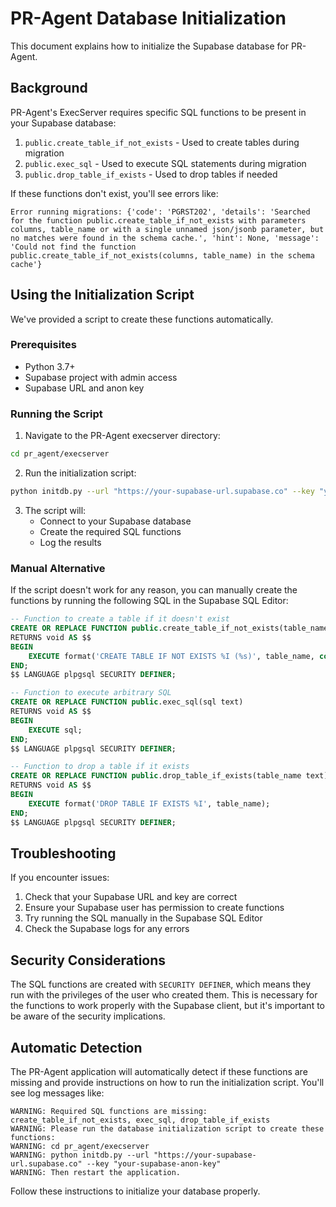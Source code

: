 # PR-Agent Database Initialization

This document explains how to initialize the Supabase database for PR-Agent.

## Background

PR-Agent's ExecServer requires specific SQL functions to be present in your Supabase database:

1. `public.create_table_if_not_exists` - Used to create tables during migration
2. `public.exec_sql` - Used to execute SQL statements during migration
3. `public.drop_table_if_exists` - Used to drop tables if needed

If these functions don't exist, you'll see errors like:

```
Error running migrations: {'code': 'PGRST202', 'details': 'Searched for the function public.create_table_if_not_exists with parameters columns, table_name or with a single unnamed json/jsonb parameter, but no matches were found in the schema cache.', 'hint': None, 'message': 'Could not find the function public.create_table_if_not_exists(columns, table_name) in the schema cache'}
```

## Using the Initialization Script

We've provided a script to create these functions automatically.

### Prerequisites

- Python 3.7+
- Supabase project with admin access
- Supabase URL and anon key

### Running the Script

1. Navigate to the PR-Agent execserver directory:

```bash
cd pr_agent/execserver
```

2. Run the initialization script:

```bash
python initdb.py --url "https://your-supabase-url.supabase.co" --key "your-supabase-anon-key"
```

3. The script will:
   - Connect to your Supabase database
   - Create the required SQL functions
   - Log the results

### Manual Alternative

If the script doesn't work for any reason, you can manually create the functions by running the following SQL in the Supabase SQL Editor:

```sql
-- Function to create a table if it doesn't exist
CREATE OR REPLACE FUNCTION public.create_table_if_not_exists(table_name text, columns text)
RETURNS void AS $$
BEGIN
    EXECUTE format('CREATE TABLE IF NOT EXISTS %I (%s)', table_name, columns);
END;
$$ LANGUAGE plpgsql SECURITY DEFINER;

-- Function to execute arbitrary SQL
CREATE OR REPLACE FUNCTION public.exec_sql(sql text)
RETURNS void AS $$
BEGIN
    EXECUTE sql;
END;
$$ LANGUAGE plpgsql SECURITY DEFINER;

-- Function to drop a table if it exists
CREATE OR REPLACE FUNCTION public.drop_table_if_exists(table_name text)
RETURNS void AS $$
BEGIN
    EXECUTE format('DROP TABLE IF EXISTS %I', table_name);
END;
$$ LANGUAGE plpgsql SECURITY DEFINER;
```

## Troubleshooting

If you encounter issues:

1. Check that your Supabase URL and key are correct
2. Ensure your Supabase user has permission to create functions
3. Try running the SQL manually in the Supabase SQL Editor
4. Check the Supabase logs for any errors

## Security Considerations

The SQL functions are created with `SECURITY DEFINER`, which means they run with the privileges of the user who created them. This is necessary for the functions to work properly with the Supabase client, but it's important to be aware of the security implications.

## Automatic Detection

The PR-Agent application will automatically detect if these functions are missing and provide instructions on how to run the initialization script. You'll see log messages like:

```
WARNING: Required SQL functions are missing: create_table_if_not_exists, exec_sql, drop_table_if_exists
WARNING: Please run the database initialization script to create these functions:
WARNING: cd pr_agent/execserver
WARNING: python initdb.py --url "https://your-supabase-url.supabase.co" --key "your-supabase-anon-key"
WARNING: Then restart the application.
```

Follow these instructions to initialize your database properly.
